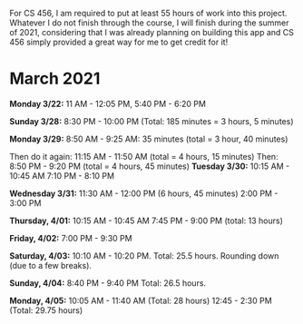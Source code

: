 For CS 456, I am required to put at least 55 hours of work into this project. Whatever I do not finish through the course, I will finish during the summer of 2021, considering that I was already planning on building this app and CS 456 simply provided a great way for me to get credit for it!

# March 2021
**Monday 3/22:** 11 AM - 12:05 PM, 5:40 PM - 6:20 PM

**Sunday 3/28:** 8:30 PM - 10:00 PM (Total: 185 minutes = 3 hours, 5 minutes)

**Monday 3/29:** 8:50 AM - 9:25 AM: 35 minutes (total = 3 hour, 40 minutes)

Then do it again: 11:15 AM - 11:50 AM (total = 4 hours, 15 minutes)
Then: 8:50 PM - 9:20 PM (total = 4 hours, 45 minutes)
**Tuesday 3/30:** 10:15 AM - 10:45 AM
7:10 PM - 8:10 PM

**Wednesday 3/31:** 11:30 AM - 12:00 PM (6 hours, 45 minutes)
2:00 PM - 3:00 PM

**Thursday, 4/01:** 10:15 AM - 10:45 AM
7:45 PM - 9:00 PM (total: 13 hours)

**Friday, 4/02:** 7:00 PM - 9:30 PM

**Saturday, 4/03:** 10:10 AM - 10:20 PM. Total: 25.5 hours. Rounding down (due to a few breaks).

**Sunday, 4/04:** 8:40 PM - 9:40 PM Total: 26.5 hours.

**Monday, 4/05:** 10:05 AM - 11:40 AM (Total: 28 hours)
12:45 - 2:30 PM (Total: 29.75 hours) 

